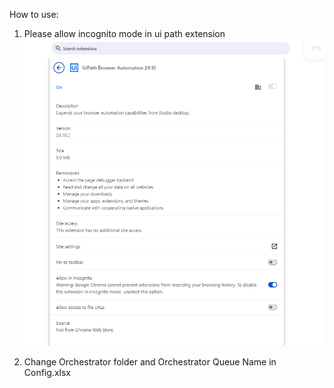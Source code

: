 How to use:

1. Please allow incognito mode in ui path extension
![alt text](image.png)

2. Change Orchestrator folder and Orchestrator Queue Name in Config.xlsx